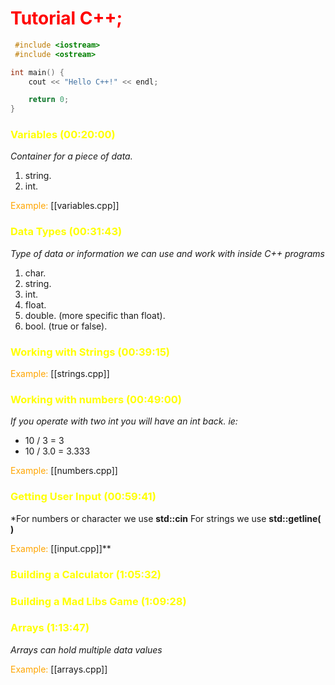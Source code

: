 # <font style="color:red">Tutorial  C++;</font>

```c++
 #include <iostream>
 #include <ostream>

int main() {
	cout << "Hello C++!" << endl;

	return 0;
}
```


### <font style="color:yellow">Variables (00:20:00)</font>
*Container for a piece of data.*

1. string.
2. int.

<font style="color:orange"> Example:</font>
		[[variables.cpp]]

### <font style="color:yellow">Data Types (00:31:43)</font>
*Type of data or information we can use and work with inside C++ programs*

1. char.
2. string.
3. int.
4. float.
5. double. (more specific than float).
6.  bool. (true or false).

### <font style="color:yellow">Working with Strings (00:39:15) </font>

<font style="color:orange"> Example:</font>
		[[strings.cpp]]

### <font style="color:yellow">Working with numbers (00:49:00) </font>
*If you operate with two int you will have an int back.
ie:*
- 10 / 3 = 3
- 10 / 3.0 = 3.333

 <font style="color:orange"> Example:</font>
		[[numbers.cpp]]

### <font style="color:yellow"> Getting User Input (00:59:41)</font>
*For numbers or character we use **std::cin**
For strings we use **std::getline( )** 

<font style="color:orange"> Example:</font>
		[[input.cpp]]**

### <font style="color:yellow"> Building a Calculator (1:05:32)</font>

### <font style="color:yellow"> Building a Mad Libs Game (1:09:28)</font>

### <font style="color:yellow"> Arrays (1:13:47)</font>

*Arrays can hold multiple data values*

<font style="color:orange"> Example:</font>
		[[arrays.cpp]]